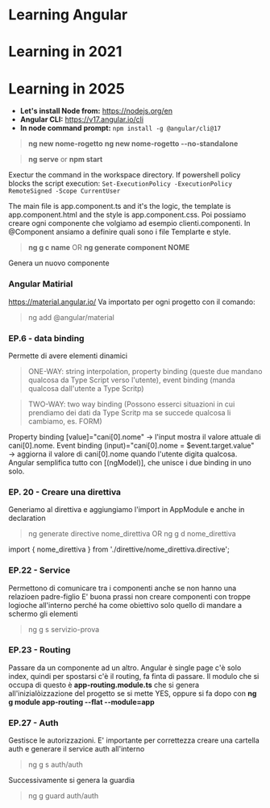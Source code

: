 # Learning Angular 

# **Learning in 2021**
# **Learning in 2025**
- **Let's install Node from:** https://nodejs.org/en
- **Angular CLI:** https://v17.angular.io/cli 
- **In node command prompt:** `npm install -g @angular/cli@17`

> **ng new nome-rogetto**
> **ng new nome-rogetto --no-standalone**

> **ng serve** or **npm start**

Exectur the command in the workspace directory. If powershell policy blocks the script execution: `Set-ExecutionPolicy -ExecutionPolicy RemoteSigned -Scope CurrentUser`

The main file is app.component.ts and it's the logic, the template is app.component.html and the style is app.component.css. 
Poi possiamo creare ogni componente che volgiamo ad esempio clienti.componenti. 
In @Component ansiamo a definire quali sono i file Templarte e style. 

> **ng g c name** OR **ng generate component NOME**

Genera un nuovo componente 

### Angular Matirial 
https://material.angular.io/
Va importato per ogni progetto con il comando: 

> ng add @angular/material

### EP.6 - data binding
Permette di avere elementi dinamici 

> ONE-WAY: string interpolation, property binding (queste due mandano qualcosa da Type Script verso l'utente), event binding (manda qualcosa dall'utente a Type Scritp)

> TWO-WAY: two way binding (Possono esserci situazioni in cui prendiamo dei dati da Type Scritp ma se succede qualcosa li cambiamo, es. FORM)

Property binding [value]="cani[0].nome" → l'input mostra il valore attuale di cani[0].nome.
Event binding (input)="cani[0].nome = $event.target.value" → aggiorna il valore di cani[0].nome quando l'utente digita qualcosa.
Angular semplifica tutto con [(ngModel)], che unisce i due binding in uno solo.

### EP. 20 - Creare una direttiva
Generiamo al direttiva e aggiungiamo l'import in AppModule e anche in declaration

> ng generate directive nome_direttiva  OR ng g d nome_direttiva 

import { nome_direttiva } from './direttive/nome_direttiva.directive';

### EP.22 - Service
Permettono di comunicare tra i componenti anche se non hanno una relazioen padre-figlio 
E' buona prassi non creare componenti con troppe logioche all'interno perché ha come obiettivo solo quello di mandare a schermo gli elementi

> ng g s servizio-prova

### EP.23 - Routing
Passare da un componente ad un altro. Angular è single page c'è solo index, quindi per spostarsi c'è il routing, fa finta di passare. 
Il modulo che si occupa di questo è **app-routing.module.ts** che si genera all'inizialòizzazione del progetto se si mette YES, oppure si fa dopo con **ng g module app-routing --flat --module=app**

### EP.27 - Auth 
Gestisce le autorizzazioni. E' importante per correttezza creare una cartella auth e generare il service auth all'interno 

> ng g s auth/auth 

Successivamente si genera la guardia
> ng g guard auth/auth 